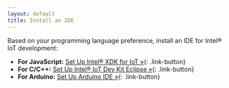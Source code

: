 ```yaml
---
layout: default
title: Install an IDE
---
```


Based on your programming language preference, install an IDE for Intel® IoT development:

* **For JavaScript:** [Set Up Intel® XDK for IoT »](xdk/index.html){: .link-button}
* **For C/C++:** [Set Up Intel® IoT Dev Kit Eclipse »](eclipse/index.html){: .link-button}
* **For Arduino:** [Set Up Arduino IDE »](arduino/index.html){: .link-button}
